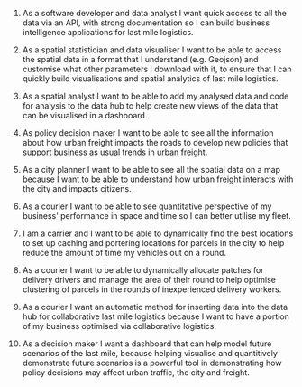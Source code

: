 


1. As a software developer and data analyst I want quick access to all the data via an API, with strong documentation so I can build business intelligence applications for last mile logistics.

2. As a spatial statistician and data visualiser I want to be able to access the spatial data in a format that I understand (e.g. Geojson) and customise what other parameters I download with it, to ensure that I can quickly build visualisations and spatial analytics of last mile logistics.

3. As a spatial analyst I want to be able to add my analysed data and code for analysis to the data hub to help create new views of the data that can be visualised in a dashboard.

4. As policy decision maker I want to be able to see all the information about how urban freight impacts the roads to develop new policies that support business as usual trends in urban freight.
5. As a city planner I want to be able to see all the spatial data on a map because I want to be able to understand how urban freight interacts with the city and impacts citizens.
6. As a courier I want to be able to see quantitative perspective of my business' performance in space and time so I can better utilise my fleet.
7. I am a carrier and I want to be able to dynamically find the best locations to set up caching and portering locations for parcels in the city to help reduce the amount of time my vehicles out on a round.
8. As a courier I want to be able to dynamically allocate patches for delivery drivers and manage the area of their round to help optimise clustering of parcels in the rounds of inexperienced delivery workers.
9. As a courier I want an automatic method for inserting data into the data hub for collaborative last mile logistics because I want to have a portion of my business optimised via collaborative logistics.
10. As a decision maker I want a dashboard that can help model future scenarios of the last mile, because helping visualise and quantitively demonstrate future scenarios is a powerful tool in demonstrating how policy decisions may affect urban traffic, the city and freight.
